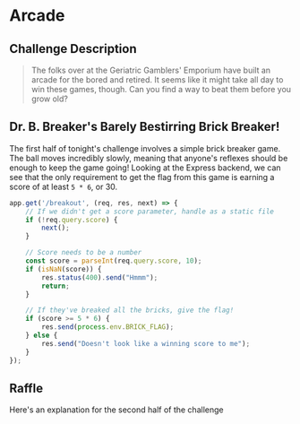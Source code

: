 # Arcade

## Challenge Description
> The folks over at the Geriatric Gamblers' Emporium have built an arcade for the bored 
> and retired. It seems like it might take all day to win these games, though. Can you 
> find a way to beat them before you grow old?

## Dr. B. Breaker's Barely Bestirring Brick Breaker!
The first half of tonight's challenge involves a simple brick breaker game. The ball
moves incredibly slowly, meaning that anyone's reflexes should be enough to keep the game 
going! Looking at the Express backend, we can see that the only requirement to get the 
flag from this game is earning a score of at least `5 * 6`, or 30.

```js hl_lines="14 15 16"
app.get('/breakout', (req, res, next) => {
    // If we didn't get a score parameter, handle as a static file
    if (!req.query.score) {
        next();
    }

    // Score needs to be a number
    const score = parseInt(req.query.score, 10);
    if (isNaN(score)) {
        res.status(400).send("Hmmm");
        return;
    }

    // If they've breaked all the bricks, give the flag!
    if (score >= 5 * 6) {
        res.send(process.env.BRICK_FLAG);
    } else {
        res.send("Doesn't look like a winning score to me");
    }
});
```

## Raffle
Here's an explanation for the second half of the challenge

